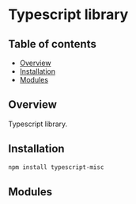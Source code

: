# Typescript library

## Table of contents

- [Overview](#overview)
- [Installation](#installation)
- [Modules](#modules)

## <a id="overview"></a>Overview

Typescript library.

## <a id="installation"></a>Installation

```sh
npm install typescript-misc
```

## <a id="modules"></a>Modules
